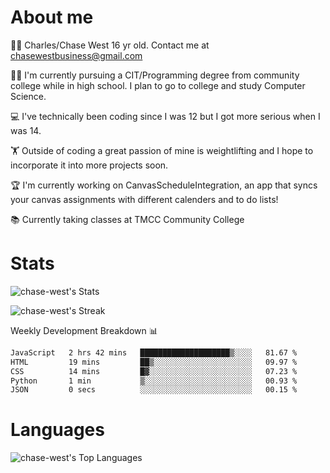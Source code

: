 # About me
🙋‍♂️ Charles/Chase West 16 yr old. Contact me at chasewestbusiness@gmail.com

👨‍🎓 I'm currently pursuing a CIT/Programming degree from community college
while in high school. I plan to go to college and study Computer Science. 

💻 I've technically been coding since I was 12 but
I got more serious when I was 14. 

🏋️ Outside of coding a great passion of mine is weightlifting
and I hope to incorporate it into more projects soon.

🏆 I'm currently working on CanvasScheduleIntegration, an app that syncs your canvas assignments with different calenders and to do lists! 

📚 Currently taking classes at TMCC Community College 

# Stats 

![chase-west's Stats](https://github-readme-stats.vercel.app/api?username=chase-west&theme=prussian&show_icons=true&hide_border=false&count_private=true)


![chase-west's Streak](https://github-readme-streak-stats.herokuapp.com/?user=chase-west&theme=prussian&hide_border=false)

Weekly Development Breakdown 📊
<!--START_SECTION:waka-->

```txt
JavaScript   2 hrs 42 mins   ████████████████████▒░░░░   81.67 %
HTML         19 mins         ██▒░░░░░░░░░░░░░░░░░░░░░░   09.97 %
CSS          14 mins         █▓░░░░░░░░░░░░░░░░░░░░░░░   07.23 %
Python       1 min           ▒░░░░░░░░░░░░░░░░░░░░░░░░   00.93 %
JSON         0 secs          ░░░░░░░░░░░░░░░░░░░░░░░░░   00.15 %
```

<!--END_SECTION:waka-->


# Languages 
![chase-west's Top Languages](https://github-readme-stats.vercel.app/api/top-langs/?username=chase-west&theme=prussian&show_icons=true&hide_border=false&layout=compact)


